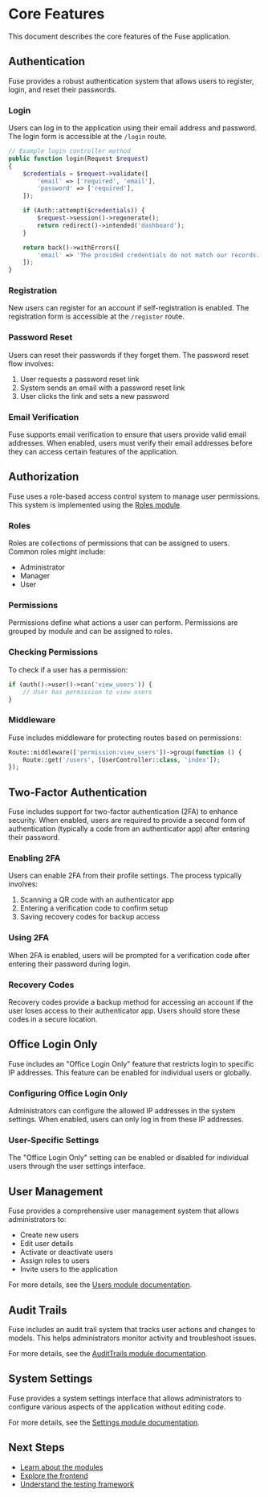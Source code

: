 # Core Features

This document describes the core features of the Fuse application.

## Authentication

Fuse provides a robust authentication system that allows users to register, login, and reset their passwords.

### Login

Users can log in to the application using their email address and password. The login form is accessible at the `/login` route.

```php
// Example login controller method
public function login(Request $request)
{
    $credentials = $request->validate([
        'email' => ['required', 'email'],
        'password' => ['required'],
    ]);

    if (Auth::attempt($credentials)) {
        $request->session()->regenerate();
        return redirect()->intended('dashboard');
    }

    return back()->withErrors([
        'email' => 'The provided credentials do not match our records.',
    ]);
}
```

### Registration

New users can register for an account if self-registration is enabled. The registration form is accessible at the `/register` route.

### Password Reset

Users can reset their passwords if they forget them. The password reset flow involves:

1. User requests a password reset link
2. System sends an email with a password reset link
3. User clicks the link and sets a new password

### Email Verification

Fuse supports email verification to ensure that users provide valid email addresses. When enabled, users must verify their email addresses before they can access certain features of the application.

## Authorization

Fuse uses a role-based access control system to manage user permissions. This system is implemented using the [Roles module](modules/roles.md).

### Roles

Roles are collections of permissions that can be assigned to users. Common roles might include:

- Administrator
- Manager
- User

### Permissions

Permissions define what actions a user can perform. Permissions are grouped by module and can be assigned to roles.

### Checking Permissions

To check if a user has a permission:

```php
if (auth()->user()->can('view_users')) {
    // User has permission to view users
}
```

### Middleware

Fuse includes middleware for protecting routes based on permissions:

```php
Route::middleware(['permission:view_users'])->group(function () {
    Route::get('/users', [UserController::class, 'index']);
});
```

## Two-Factor Authentication

Fuse includes support for two-factor authentication (2FA) to enhance security. When enabled, users are required to provide a second form of authentication (typically a code from an authenticator app) after entering their password.

### Enabling 2FA

Users can enable 2FA from their profile settings. The process typically involves:

1. Scanning a QR code with an authenticator app
2. Entering a verification code to confirm setup
3. Saving recovery codes for backup access

### Using 2FA

When 2FA is enabled, users will be prompted for a verification code after entering their password during login.

### Recovery Codes

Recovery codes provide a backup method for accessing an account if the user loses access to their authenticator app. Users should store these codes in a secure location.

## Office Login Only

Fuse includes an "Office Login Only" feature that restricts login to specific IP addresses. This feature can be enabled for individual users or globally.

### Configuring Office Login Only

Administrators can configure the allowed IP addresses in the system settings. When enabled, users can only log in from these IP addresses.

### User-Specific Settings

The "Office Login Only" setting can be enabled or disabled for individual users through the user settings interface.

## User Management

Fuse provides a comprehensive user management system that allows administrators to:

- Create new users
- Edit user details
- Activate or deactivate users
- Assign roles to users
- Invite users to the application

For more details, see the [Users module documentation](modules/users.md).

## Audit Trails

Fuse includes an audit trail system that tracks user actions and changes to models. This helps administrators monitor activity and troubleshoot issues.

For more details, see the [AuditTrails module documentation](modules/audit-trails.md).

## System Settings

Fuse provides a system settings interface that allows administrators to configure various aspects of the application without editing code.

For more details, see the [Settings module documentation](modules/settings.md).

## Next Steps

- [Learn about the modules](modules/index.md)
- [Explore the frontend](frontend.md)
- [Understand the testing framework](testing.md)
